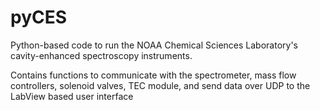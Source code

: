 # pyCES
Python-based code to run the NOAA Chemical Sciences Laboratory's cavity-enhanced spectroscopy instruments.

Contains functions to communicate with the spectrometer, mass flow controllers, solenoid valves, TEC module, and send data over UDP to the LabView based user interface
